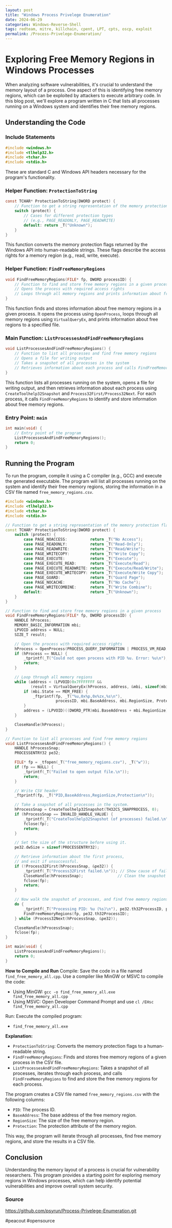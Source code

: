 ```yaml
---
layout: post
title: "Windows Process Privelege Enumeration"
date: 2024-06-29
categories: Windows-Reverse-Shell
tags: redteam, mitre, killchain, cpent, LPT, cpts, oscp, exploit
permalink: /Process-Privelege-Enumeration/
---
```

# Exploring Free Memory Regions in Windows Processes

When analyzing software vulnerabilities, it's crucial to understand the memory layout of a process. One aspect of this is identifying free memory regions, which can be exploited by attackers to execute arbitrary code. In this blog post, we'll explore a program written in C that lists all processes running on a Windows system and identifies their free memory regions.

## Understanding the Code

### Include Statements
```c
#include <windows.h>
#include <tlhelp32.h>
#include <tchar.h>
#include <stdio.h>
```

These are standard C and Windows API headers necessary for the program's functionality.

### Helper Function: `ProtectionToString`
```c
const TCHAR* ProtectionToString(DWORD protect) {
    // Function to get a string representation of the memory protection flags
    switch (protect) {
        // Cases for different protection types
        // (e.g., PAGE_READONLY, PAGE_READWRITE)
        default: return _T("Unknown");
    }
}
```

This function converts the memory protection flags returned by the Windows API into human-readable strings. These flags describe the access rights for a memory region (e.g., read, write, execute).

### Helper Function: `FindFreeMemoryRegions`
```c
void FindFreeMemoryRegions(FILE* fp, DWORD processID) {
    // Function to find and store free memory regions in a given process
    // Opens the process with required access rights
    // Loops through all memory regions and prints information about free regions
}
```

This function finds and stores information about free memory regions in a given process. It opens the process using `OpenProcess`, loops through all memory regions using `VirtualQueryEx`, and prints information about free regions to a specified file.

### Main Function: `ListProcessesAndFindFreeMemoryRegions`
```c
void ListProcessesAndFindFreeMemoryRegions() {
    // Function to list all processes and find free memory regions
    // Opens a file for writing output
    // Takes a snapshot of all processes in the system
    // Retrieves information about each process and calls FindFreeMemoryRegions
}
```

This function lists all processes running on the system, opens a file for writing output, and then retrieves information about each process using `CreateToolhelp32Snapshot` and `Process32First/Process32Next`. For each process, it calls `FindFreeMemoryRegions` to identify and store information about free memory regions.

### Entry Point: `main`
```c
int main(void) {
    // Entry point of the program
    ListProcessesAndFindFreeMemoryRegions();
    return 0;
}
```

## Running the Program

To run the program, compile it using a C compiler (e.g., GCC) and execute the generated executable. The program will list all processes running on the system and identify their free memory regions, storing the information in a CSV file named `free_memory_regions.csv`.


```cpp
#include <windows.h>
#include <tlhelp32.h>
#include <tchar.h>
#include <stdio.h>

// Function to get a string representation of the memory protection flags
const TCHAR* ProtectionToString(DWORD protect) {
    switch (protect) {
        case PAGE_NOACCESS:          return _T("No Access");
        case PAGE_READONLY:          return _T("Read-Only");
        case PAGE_READWRITE:         return _T("Read/Write");
        case PAGE_WRITECOPY:         return _T("Write Copy");
        case PAGE_EXECUTE:           return _T("Execute");
        case PAGE_EXECUTE_READ:      return _T("Execute/Read");
        case PAGE_EXECUTE_READWRITE: return _T("Execute/Read/Write");
        case PAGE_EXECUTE_WRITECOPY: return _T("Execute/Write Copy");
        case PAGE_GUARD:             return _T("Guard Page");
        case PAGE_NOCACHE:           return _T("No Cache");
        case PAGE_WRITECOMBINE:      return _T("Write Combine");
        default:                     return _T("Unknown");
    }
}

// Function to find and store free memory regions in a given process
void FindFreeMemoryRegions(FILE* fp, DWORD processID) {
    HANDLE hProcess;
    MEMORY_BASIC_INFORMATION mbi;
    LPVOID address = NULL;
    SIZE_T result;

    // Open the process with required access rights
    hProcess = OpenProcess(PROCESS_QUERY_INFORMATION | PROCESS_VM_READ, FALSE, processID);
    if (hProcess == NULL) {
        _tprintf(_T("Could not open process with PID %u. Error: %u\n"), processID, GetLastError());
        return;
    }

    // Loop through all memory regions
    while (address < (LPVOID)0x7FFFFFFF && 
           (result = VirtualQueryEx(hProcess, address, &mbi, sizeof(mbi))) != 0) {
        if (mbi.State == MEM_FREE) {
            _ftprintf(fp, _T("%u,0x%p,0x%zx,%s\n"), 
                      processID, mbi.BaseAddress, mbi.RegionSize, ProtectionToString(mbi.Protect));
        }
        address = (LPVOID)((DWORD_PTR)mbi.BaseAddress + mbi.RegionSize);
    }

    CloseHandle(hProcess);
}

// Function to list all processes and find free memory regions
void ListProcessesAndFindFreeMemoryRegions() {
    HANDLE hProcessSnap;
    PROCESSENTRY32 pe32;

    FILE* fp = _tfopen(_T("free_memory_regions.csv"), _T("w"));
    if (fp == NULL) {
        _tprintf(_T("Failed to open output file.\n"));
        return;
    }

    // Write CSV header
    _ftprintf(fp, _T("PID,BaseAddress,RegionSize,Protection\n"));

    // Take a snapshot of all processes in the system.
    hProcessSnap = CreateToolhelp32Snapshot(TH32CS_SNAPPROCESS, 0);
    if (hProcessSnap == INVALID_HANDLE_VALUE) {
        _tprintf(_T("CreateToolhelp32Snapshot (of processes) failed.\n"));
        fclose(fp);
        return;
    }

    // Set the size of the structure before using it.
    pe32.dwSize = sizeof(PROCESSENTRY32);

    // Retrieve information about the first process,
    // and exit if unsuccessful.
    if (!Process32First(hProcessSnap, &pe32)) {
        _tprintf(_T("Process32First failed.\n")); // Show cause of failure
        CloseHandle(hProcessSnap);               // Clean the snapshot object
        fclose(fp);
        return;
    }

    // Now walk the snapshot of processes, and find free memory regions for each process.
    do {
        _tprintf(_T("Processing PID: %u (%s)\n"), pe32.th32ProcessID, pe32.szExeFile);
        FindFreeMemoryRegions(fp, pe32.th32ProcessID);
    } while (Process32Next(hProcessSnap, &pe32));

    CloseHandle(hProcessSnap);
    fclose(fp);
}

int main(void) {
    ListProcessesAndFindFreeMemoryRegions();
    return 0;
}

```
**How to Compile and Run**
Compile: Save the code in a file named `find_free_memory_all.cpp`. Use a compiler like MinGW or MSVC to compile the code:

- Using MinGW: `gcc -o find_free_memory_all.exe find_free_memory_all.cpp`
- Using MSVC: Open Developer Command Prompt and use `cl /EHsc find_free_memory_all.cpp`

Run: Execute the compiled program:

- `find_free_memory_all.exe`

**Explanation:**
- `ProtectionToString`: Converts the memory protection flags to a human-readable string.
- `FindFreeMemoryRegions`: Finds and stores free memory regions of a given process in the CSV file.
- `ListProcessesAndFindFreeMemoryRegions`: Takes a snapshot of all processes, iterates through each process, and calls `FindFreeMemoryRegions` to find and store the free memory regions for each process.

The program creates a CSV file named `free_memory_regions.csv` with the following columns:

- `PID`: The process ID.
- `BaseAddress`: The base address of the free memory region.
- `RegionSize`: The size of the free memory region.
- `Protection`: The protection attribute of the memory region.

This way, the program will iterate through all processes, find free memory regions, and store the results in a CSV file.


## Conclusion

Understanding the memory layout of a process is crucial for vulnerability researchers. This program provides a starting point for exploring memory regions in Windows processes, which can help identify potential vulnerabilities and improve overall system security.


### Source 
https://github.com/psyrun/Process-Privelege-Enumeration.git

#peacout #opensource


